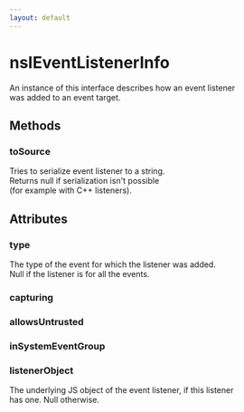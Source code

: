 ```yaml
---
layout: default
---
```


# nsIEventListenerInfo #
  
An instance of this interface describes how an event listener  
was added to an event target.  
  

## Methods ##

### toSource ###
  
Tries to serialize event listener to a string.  
Returns null if serialization isn't possible  
(for example with C++ listeners).  
  

## Attributes ##

### type ###
  
The type of the event for which the listener was added.  
Null if the listener is for all the events.  
  

### capturing ###

### allowsUntrusted ###

### inSystemEventGroup ###

### listenerObject ###
  
The underlying JS object of the event listener, if this listener  
has one.  Null otherwise.  
  
